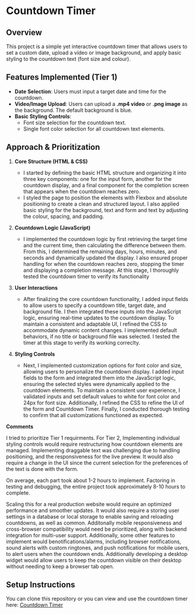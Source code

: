 # Countdown Timer

## Overview

This project is a simple yet interactive countdown timer that allows users to set a custom date, upload a video or image background, and apply basic styling to the countdown text (font size and colour).
## Features Implemented (Tier 1)

- **Date Selection**: Users must input a target date and time for the countdown.
- **Video/Image Upload**: Users can upload a **.mp4 video** or **.png image** as the background. The default background is blue.
- **Basic Styling Controls**:
  - Font size selection for the countdown text.
  - Single font color selection for all countdown text elements.

## Approach & Prioritization

1. **Core Structure (HTML & CSS)**
    - I started by defining the basic HTML structure and organizing it into three key components: one for the input form, another for the countdown display, and a final component for the completion screen that appears when the countdown reaches zero.
    - I styled the page to position the elements with Flexbox and absolute positioning to create a clean and structured layout. I also applied basic styling for the background, text and form and text by adjusting the colour, spacing, and padding.
2. **Countdown Logic (JavaScript)**
    - I implemented the countdown logic by first retrieving the target time and the current time, then calculating the difference between them. From this, I determined the remaining days, hours, minutes, and seconds and dynamically updated the display. I also ensured proper handling for when the countdown reaches zero, stopping the timer and displaying a completion message. At this stage, I thoroughly tested the countdown timer to verify its functionality
3. **User Interactions**
   - After finalizing the core countdown functionality, I added input fields to allow users to specify a countdown title, target date, and background file. I then integrated these inputs into the JavaScript logic, ensuring real-time updates to the countdown display. To maintain a consistent and adaptable UI, I refined the CSS to accommodate dynamic content changes. I implemented default behaviors, if no title or background file was selected. I tested the timer at this stage to verify its working correclty.

4. **Styling Controls**
   - Next, I implemented customization options for font color and size, allowing users to personalize the countdown display. I added input fields to the form and integrated them into the JavaScript logic, ensuring the selected styles were dynamically applied to the countdown elements. To maintain a consistent user experience, I validated inputs and set default values to white for font color and 24px for font size. Additionally, I refined the CSS to refine the UI of the form and Countdown Timer. Finally, I conducted thorough testing to confirm that all customizations functioned as expected.

**Comments**

I tried to prioritize Tier 1 requirments. For Tier 2, Implementing individual styling controls would require restructuring how countdown elements are managed. Implementing draggable text was challenging due to handling positioning, and the responsiveness for the live preview. It would also require a change in the UI since the current selection for the preferences of the text is done with the form.

On average, each part took about 1-2 hours to implement. Factoring in testing and debugging, the entire project took approximately 8-10 hours to complete.

Scaling this for a real production website would require an optimized performance and smoother updates. It would also require a storing user settings in a database or local storage to enable saving and reloading countdowns, as well as common. Additonally mobile responsiveness and cross-browser compatibility would need be prioritized, along with backend integration for multi-user support. Additionally, some other features to implement would benotifications/alarms, including browser notifications, sound alerts with custom ringtones, and push notifications for mobile users, to alert users when the countdown ends. Additionally developing a desktop widget would allow users to keep the countdown visible on their desktop without needing to keep a browser tab open.

## Setup Instructions
You can clone this repository or you can view and use the countdown timer here: [Countdown Timer](https://archiashah.github.io/Countdown-Timer/)
